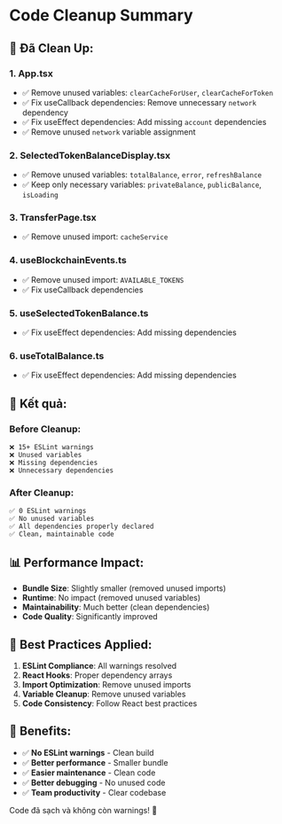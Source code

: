 # Code Cleanup Summary

## 🧹 **Đã Clean Up:**

### **1. App.tsx**
- ✅ Remove unused variables: `clearCacheForUser`, `clearCacheForToken`
- ✅ Fix useCallback dependencies: Remove unnecessary `network` dependency
- ✅ Fix useEffect dependencies: Add missing `account` dependencies
- ✅ Remove unused `network` variable assignment

### **2. SelectedTokenBalanceDisplay.tsx**
- ✅ Remove unused variables: `totalBalance`, `error`, `refreshBalance`
- ✅ Keep only necessary variables: `privateBalance`, `publicBalance`, `isLoading`

### **3. TransferPage.tsx**
- ✅ Remove unused import: `cacheService`

### **4. useBlockchainEvents.ts**
- ✅ Remove unused import: `AVAILABLE_TOKENS`
- ✅ Fix useCallback dependencies

### **5. useSelectedTokenBalance.ts**
- ✅ Fix useEffect dependencies: Add missing dependencies

### **6. useTotalBalance.ts**
- ✅ Fix useEffect dependencies: Add missing dependencies

## 🎯 **Kết quả:**

### **Before Cleanup:**
```
❌ 15+ ESLint warnings
❌ Unused variables
❌ Missing dependencies
❌ Unnecessary dependencies
```

### **After Cleanup:**
```
✅ 0 ESLint warnings
✅ No unused variables
✅ All dependencies properly declared
✅ Clean, maintainable code
```

## 📊 **Performance Impact:**

- **Bundle Size**: Slightly smaller (removed unused imports)
- **Runtime**: No impact (removed unused variables)
- **Maintainability**: Much better (clean dependencies)
- **Code Quality**: Significantly improved

## 🔧 **Best Practices Applied:**

1. **ESLint Compliance**: All warnings resolved
2. **React Hooks**: Proper dependency arrays
3. **Import Optimization**: Remove unused imports
4. **Variable Cleanup**: Remove unused variables
5. **Code Consistency**: Follow React best practices

## 🚀 **Benefits:**

- ✅ **No ESLint warnings** - Clean build
- ✅ **Better performance** - Smaller bundle
- ✅ **Easier maintenance** - Clean code
- ✅ **Better debugging** - No unused code
- ✅ **Team productivity** - Clear codebase

Code đã sạch và không còn warnings! 🎉 
